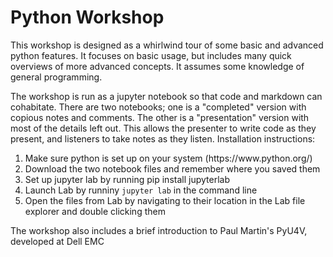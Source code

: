 <h1>Python Workshop</h1>

<p>This workshop is designed as a whirlwind tour of some basic and advanced python features. It focuses on basic usage, but includes many quick overviews of more advanced concepts. It assumes some knowledge of general programming.</p>
<p>The workshop is run as a jupyter notebook so that code and markdown can cohabitate. There are two notebooks; one is a "completed" version with copious notes and comments. The other is a "presentation" version with most of the details left out. This allows the presenter to write code as they present, and listeners to take notes as they listen. Installation instructions:</p>
<ol>
  <li> Make sure python is set up on your system (https://www.python.org/) </li>
  <li> Download the two notebook files and remember where you saved them </li>
  <li> Set up jupyter lab by running pip install jupyterlab </li>
  <li> Launch Lab by runniny <code>jupyter lab</code> in the command line </li>
  <li> Open the files from Lab by navigating to their location in the Lab file explorer and double clicking them </li>
</ol>
<p> The workshop also includes a brief introduction to Paul Martin's PyU4V, developed at Dell EMC </p>
